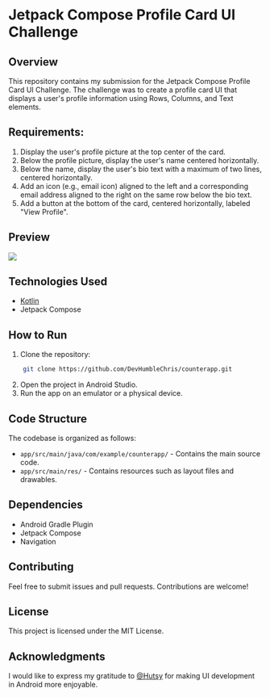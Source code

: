 Jetpack Compose Profile Card UI Challenge
=====================================

Overview
--------

This repository contains my submission for the Jetpack Compose Profile Card UI Challenge. The challenge was to create a profile card UI that displays a user's profile information using Rows, Columns, and Text elements.

Requirements:
--------

1. Display the user's profile picture at the top center of the card.
2. Below the profile picture, display the user's name centered horizontally.
3. Below the name, display the user's bio text with a maximum of two lines, centered horizontally.
4. Add an icon (e.g., email icon) aligned to the left and a corresponding email address aligned to the right on the same row below the bio text.
5. Add a button at the bottom of the card, centered horizontally, labeled "View Profile".

Preview
-----------
<img src="./public/preview.gif" />

Technologies Used
-----------------

- [Kotlin](https://kotlinlang.org/)
- Jetpack Compose

How to Run
----------

1. Clone the repository:

```bash
    git clone https://github.com/DevHumbleChris/counterapp.git
```

2. Open the project in Android Studio.
3. Run the app on an emulator or a physical device.

Code Structure
--------------

The codebase is organized as follows:

- `app/src/main/java/com/example/counterapp/` - Contains the main source code.
- `app/src/main/res/` - Contains resources such as layout files and drawables.

Dependencies
------------

- Android Gradle Plugin
- Jetpack Compose
- Navigation

Contributing
------------

Feel free to submit issues and pull requests. Contributions are welcome!

License
-------

This project is licensed under the MIT License.

Acknowledgments
---------------

I would like to express my gratitude to [@Hutsy](https://twitter.com/Hutsydev) for making UI development in Android more enjoyable.
